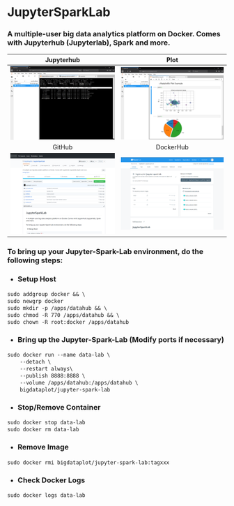 # JupyterSparkLab
### A multiple-user big data analytics platform on Docker. Comes with Jupyterhub (Jupyterlab), Spark and more.

Jupyterhub             |  Plot
:-------------------------:|:-------------------------:
![](https://github.com/bigdataplot/JupyterSparkLab/blob/master/pic/screenshot/top.png)  |  ![](https://github.com/bigdataplot/JupyterSparkLab/blob/master/pic/screenshot/matplotlib.png)
GitHub             |  DockerHub
![](https://github.com/bigdataplot/JupyterSparkLab/blob/master/pic/screenshot/github.png)  |  ![](https://github.com/bigdataplot/JupyterSparkLab/blob/master/pic/screenshot/dockerhub.png)


### To bring up your Jupyter-Spark-Lab environment, do the following steps:

- ### Setup Host
```shell
sudo addgroup docker && \
sudo newgrp docker
sudo mkdir -p /apps/datahub && \
sudo chmod -R 770 /apps/datahub && \
sudo chown -R root:docker /apps/datahub
```

- ### Bring up the Jupyter-Spark-Lab (Modify ports if necessary)
```shell
sudo docker run --name data-lab \
    --detach \
    --restart always\
    --publish 8888:8888 \
    --volume /apps/datahub:/apps/datahub \
    bigdataplot/jupyter-spark-lab
```

- ### Stop/Remove Container
```shell
sudo docker stop data-lab
sudo docker rm data-lab
```

- ### Remove Image
```shell
sudo docker rmi bigdataplot/jupyter-spark-lab:tagxxx
```

- ### Check Docker Logs
```shell
sudo docker logs data-lab
```